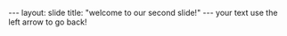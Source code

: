 --- layout: slide title: "welcome to our second slide!" --- your text use the left arrow to go back!

